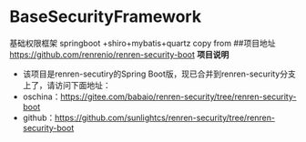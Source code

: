 # BaseSecurityFramework

基础权限框架 springboot +shiro+mybatis+quartz
copy from 
##项目地址
https://github.com/renrenio/renren-security-boot
**项目说明** 
- 该项目是renren-secutiry的Spring Boot版，现已合并到renren-security分支上了，请访问下面地址：
- oschina：https://gitee.com/babaio/renren-security/tree/renren-security-boot
- github：https://github.com/sunlightcs/renren-security/tree/renren-security-boot
